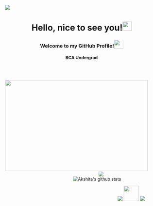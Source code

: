 <img src="https://capsule-render.vercel.app/api?type=waving&color=gradient&height=180&width=100%&section=header&reversal=true" />
<h1 align="center">Hello, nice to see you!<img src="https://raw.githubusercontent.com/MartinHeinz/MartinHeinz/master/wave.gif" width="30px"></h1>
<h3 align="center"> Welcome to my GitHub Profile!<sub><img src="https://slackmojis.com/emojis/9845-meow_heart/download" width="30" height="30"></sub></h3>

<h4 align="center">BCA Undergrad</h4><br>

&emsp;&emsp;&emsp;&emsp;&emsp;&emsp;&emsp;&emsp;&emsp;&emsp;&emsp;&emsp;&emsp;&emsp;&emsp;&emsp;<img align="center" src="https://media.giphy.com/media/L1R1tvI9svkIWwpVYr/giphy.gif?cid=790b761120dcbf0f1e3c0a9fbf743fc0813124031a1fd390&rid=giphy.gif&ct=g.gif" height="300" width="470" /><br>
&emsp;&emsp;&emsp;&emsp;&emsp;&emsp;&emsp;&emsp;&emsp;&emsp;&emsp;&emsp;&emsp;&emsp;&emsp;&emsp;&emsp;&emsp;&emsp;&emsp;&emsp;&emsp;<img align="center" src="https://github-readme-stats.vercel.app/api/top-langs/?username=AkshitaDas&&show_icons=true&theme=dracula"><br>
&emsp;&emsp;&emsp;&emsp;&emsp;&emsp;&emsp;&emsp;&emsp;&emsp;&emsp;&emsp;&emsp;&emsp;&emsp;&emsp;![Akshita's github stats](https://github-readme-stats.vercel.app/api?username=AkshitaDas&theme=cobalt&show_icons=true)<br>

&emsp;&emsp;&emsp;&emsp;&emsp;&emsp;&emsp;&emsp;&emsp;&emsp;&emsp;&emsp;&emsp;&emsp;&emsp;&emsp;&emsp;&emsp;&emsp;&emsp;&emsp;&emsp;&emsp;&emsp;&emsp;&emsp;&ensp;![](https://komarev.com/ghpvc/?username=AkshitaDas&color=b52b65)
<img src="https://slackmojis.com/emojis/532-bandit/download" width="50" height="50">
<img src="https://capsule-render.vercel.app/api?type=waving&color=gradient&height=180&width=100%&section=footer&reversal=true" />
